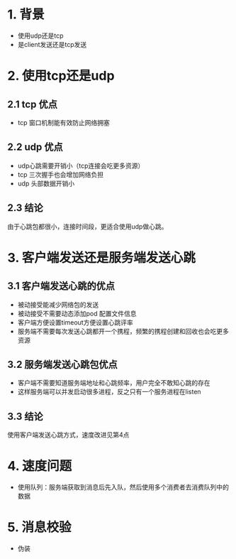 # 1. 背景
* 使用udp还是tcp
* 是client发送还是tcp发送

# 2. 使用tcp还是udp
## 2.1 tcp 优点
* tcp 窗口机制能有效防止网络拥塞

## 2.2 udp 优点
* udp心跳需要开销小（tcp连接会吃更多资源）
* tcp 三次握手也会增加网络负担
* udp 头部数据开销小

## 2.3 结论
由于心跳包都很小，连接时间段，更适合使用udp做心跳。



# 3. 客户端发送还是服务端发送心跳
## 3.1 客户端发送心跳的优点
* 被动接受能减少网络包的发送
* 被动接受不需要动态添加pod 配置文件信息
* 客户端方便设置timeout方便设置心跳评率
* 服务端不需要每次发送心跳都开一个携程，频繁的携程创建和回收也会吃更多资源

## 3.2 服务端发送心跳包优点
* 客户端不需要知道服务端地址和心跳频率，用户完全不敢知心跳的存在
* 这样服务端可以并发启动很多进程，反之只有一个服务进程在listen

## 3.3 结论
使用客户端发送心跳方式，速度改进见第4点

# 4. 速度问题
* 使用队列：服务端获取到消息后先入队，然后使用多个消费者去消费队列中的数据

# 5. 消息校验
* 伪装